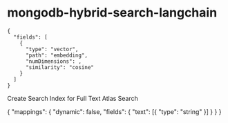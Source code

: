 # mongodb-hybrid-search-langchain


```
{
  "fields": [
    {
      "type": "vector",
      "path": "embedding",
      "numDimensions": ,
      "similarity": "cosine"
    }
  ]
}
```


Create Search Index for Full Text Atlas Search

{
  "mappings": {
    "dynamic": false,
    "fields": {
      "text": [{
        "type": "string"
      }]
    }
  }
}